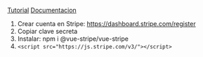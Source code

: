 [Tutorial](https://medium.appbase.io/product-page-checkout-page-payment-with-stripe-part-8-of-11-6ab87ff0acd4)
[Documentacion](https://stripe.com/docs/payments?payments=popular)

1. Crear cuenta en Stripe: https://dashboard.stripe.com/register
2. Copiar clave secreta
3. Instalar: npm i @vue-stripe/vue-stripe
4. `<script src="https://js.stripe.com/v3/"></script>`

